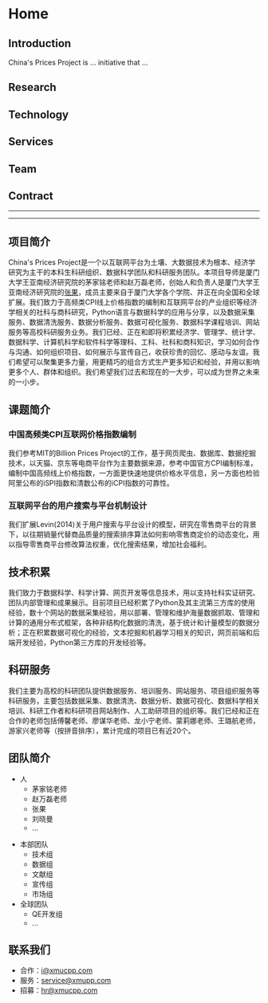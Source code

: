 # Home

## Introduction

China's Prices Project is ... initiative that ...


## Research


## Technology


## Services


## Team


## Contract

-----
-----

## 项目简介

China's Prices Project是一个以互联网平台为土壤、大数据技术为根本、经济学研究为主干的本科生科研组织、数据科学团队和科研服务团队。本项目导师是厦门大学王亚南经济研究院的茅家铭老师和赵万磊老师，创始人和负责人是厦门大学王亚南经济研究院的[张果](zhangguo.me)，成员主要来自于厦门大学各个学院、并正在向全国和全球扩展。我们致力于高频类CPI线上价格指数的编制和互联网平台的产业组织等经济学相关的社科与商科研究，Python语言与数据科学的应用与分享，以及数据采集服务、数据清洗服务、数据分析服务、数据可视化服务、数据科学课程培训、网站服务等高校科研服务业务。我们已经、正在和即将积累经济学、管理学、统计学、数据科学、计算机科学和软件科学等理科、工科、社科和商科知识，学习如何合作与沟通、如何组织项目、如何展示与宣传自己，收获珍贵的回忆、感动与友谊。我们希望可以聚集更多力量，用更精巧的组合方式生产更多知识和经验，并用以影响更多个人、群体和组织。我们希望我们过去和现在的一大步，可以成为世界之未来的一小步。


## 课题简介

### 中国高频类CPI互联网价格指数编制

我们参考MIT的Billion Prices Project的工作，基于网页爬虫、数据库、数据挖掘技术，以天猫、京东等电商平台作为主要数据来源，参考中国官方CPI编制标准，编制中国高频线上价格指数，一方面更快速地提供价格水平信息，另一方面也检验阿里公布的iSPI指数和清数公布的iCPI指数的可靠性。


### 互联网平台的用户搜索与平台机制设计

我们扩展Levin(2014)关于用户搜索与平台设计的模型，研究在零售商平台的背景下，以往期销量代替商品质量的搜索排序算法如何影响零售商定价的动态变化，用以指导零售商平台修改算法权重，优化搜索结果，增加社会福利。


## 技术积累

我们致力于数据科学、科学计算、网页开发等信息技术，用以支持社科实证研究、团队内部管理和成果展示。目前项目已经积累了Python及其主流第三方库的使用经验，数十个网站的数据采集经验，用以部署、管理和维护海量数据抓取、管理和计算的通用分布式框架，各种非结构化数据的清洗，基于统计和计量模型的数据分析；正在积累数据可视化的经验，文本挖掘和机器学习相关的知识，网页前端和后端开发经验，Python第三方库的开发经验等。


## 科研服务

我们主要为高校的科研团队提供数据服务、培训服务、网站服务、项目组织服务等科研服务，主要包括数据采集、数据清洗、数据分析、数据可视化、数据科学相关培训、科研工作者和科研项目网站制作、人工助研项目的组织等。我们已经和正在合作的老师包括傅馨老师、廖谋华老师、龙小宁老师、蒙莉娜老师、王璐航老师，游家兴老师等（按拼音排序），累计完成的项目已有近20个。


## 团队简介

- 人
  - 茅家铭老师
  - 赵万磊老师
  - 张果
  - 刘晓曼
  - ...

<!--
照片+姓名+职责
-->

- 本部团队
  - 技术组
  - 数据组
  - 文献组
  - 宣传组
  - 市场组
- 全球团队
  - QE开发组
  - ... 

## 联系我们
- 合作：i@xmucpp.com
- 服务：service@xmupp.com
- 招募：hr@xmucpp.com